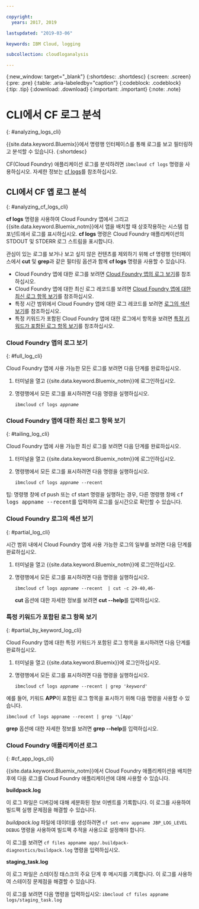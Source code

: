 ```yaml
---

copyright:
  years: 2017, 2019

lastupdated: "2019-03-06"

keywords: IBM Cloud, logging

subcollection: cloudloganalysis

---
```


{:new_window: target="_blank"}
{:shortdesc: .shortdesc}
{:screen: .screen}
{:pre: .pre}
{:table: .aria-labeledby="caption"}
{:codeblock: .codeblock}
{:tip: .tip}
{:download: .download}
{:important: .important}
{:note: .note}


# CLI에서 CF 로그 분석
{: #analyzing_logs_cli}

{{site.data.keyword.Bluemix}}에서 명령행 인터페이스를 통해 로그를 보고 필터링하고 분석할 수 있습니다. 
{:shortdesc}

CF(Cloud Foundry) 애플리케이션 로그를 분석하려면 `ibmcloud cf logs` 명령을 사용하십시오.
자세한 정보는 [cf logs](/docs/cli/reference/ibmcloud?topic=cloud-cli-cf#cf_logs)를 참조하십시오.


## CLI에서 CF 앱 로그 분석
{: #analyzing_cf_logs_cli}

**cf logs** 명령을 사용하여 Cloud Foundry 앱에서 그리고 {{site.data.keyword.Bluemix_notm}}에서 앱을 배치할 때 상호작용하는 시스템 컴포넌트에서 로그를 표시하십시오. **cf logs** 명령은 Cloud Foundry 애플리케이션의 STDOUT 및 STDERR 로그 스트림을 표시합니다.

관심이 있는 로그를 보거나 보고 싶지 않은 컨텐츠를 제외하기 위해 cf 명령행 인터페이스에서 **cut** 및 **grep**과 같은 필터링 옵션과 함께 **cf logs** 명령을 사용할 수 있습니다.

* Cloud Foundry 앱에 대한 로그를 보려면 [Cloud Foundry 앱의 로그 보기](/docs/services/CloudLogAnalysis/cfapps?topic=cloudloganalysis-analyzing_logs_cli#full_log_cli)를 참조하십시오.
* Cloud Foundry 앱에 대한 최신 로그 레코드를 보려면 [Cloud Foundry 앱에 대한 최신 로그 항목 보기](/docs/services/CloudLogAnalysis/cfapps?topic=cloudloganalysis-analyzing_logs_cli#tailing_log_cli)를 참조하십시오.
* 특정 시간 범위에서 Cloud Foundry 앱에 대한 로그 레코드를 보려면 [로그의 섹션 보기](/docs/services/CloudLogAnalysis/cfapps?topic=cloudloganalysis-analyzing_logs_cli#partial_log_cli)를 참조하십시오.
* 특정 키워드가 포함된 Cloud Foundry 앱에 대한 로그에서 항목을 보려면 [특정 키워드가 포함된 로그 항목 보기](logging_view_cli.html#partial_by_keyword_log_cli)를 참조하십시오.


### Cloud Foundry 앱의 로그 보기
{: #full_log_cli}

Cloud Foundry 앱에 사용 가능한 모든 로그를 보려면 다음 단계를 완료하십시오.

1. 터미널을 열고 {{site.data.keyword.Bluemix_notm}}에 로그인하십시오.

2. 명령행에서 모든 로그를 표시하려면 다음 명령을 실행하십시오.

   <pre class="pre screen"><code>ibmcloud cf logs <var class="keyword varname">appname</var></code></pre>
   
   
### Cloud Foundry 앱에 대한 최신 로그 항목 보기
{: #tailing_log_cli}

Cloud Foundry 앱에 사용 가능한 최신 로그를 보려면 다음 단계를 완료하십시오.

1. 터미널을 열고 {{site.data.keyword.Bluemix_notm}}에 로그인하십시오.

2. 명령행에서 모든 로그를 표시하려면 다음 명령을 실행하십시오.

     <pre class="pre screen"><code>ibmcloud cf logs <var class="keyword varname">appname</var> --recent</code></pre>

<div class="note tip"><span class="tiptitle">팁:</span> 명령행 창에 <span class="keyword cmdname">cf push</span> 또는 <span class="keyword cmdname">cf start</span> 명령을 실행하는 경우, 다른 명령행 창에 <samp class="ph codeph">cf logs appname --recent</samp>를 입력하여
로그를 실시간으로 확인할 수 있습니다. </div>


### Cloud Foundry 로그의 섹션 보기
{: #partial_log_cli}

시간 범위 내에서 Cloud Foundry 앱에 사용 가능한 로그의 일부를 보려면 다음 단계를 완료하십시오.

1. 터미널을 열고 {{site.data.keyword.Bluemix_notm}}에 로그인하십시오.

2. 명령행에서 모든 로그를 표시하려면 다음 명령을 실행하십시오.

    <pre class="pre screen"><code>ibmcloud cf logs <var class="keyword varname">appname</var> --recent  | cut -c 29-40,46-</code></pre>
    
    **cut** 옵션에 대한 자세한 정보를 보려면 **cut --help**를 입력하십시오.


### 특정 키워드가 포함된 로그 항목 보기
{: #partial_by_keyword_log_cli}

Cloud Foundry 앱에 대한 특정 키워드가 포함된 로그 항목을 표시하려면 다음 단계를 완료하십시오.

1. 터미널을 열고 {{site.data.keyword.Bluemix}}에 로그인하십시오.

2. 명령행에서 모든 로그를 표시하려면 다음 명령을 실행하십시오.

    <pre class="pre screen"><code>ibmcloud cf logs <var class="keyword varname">appname</var> --recent | grep '<var class="keyword varname">keyword</var>'</code></pre>
    

예를 들어, 키워드 **APP**이 포함된 로그 항목을 표시하기 위해 다음 명령을 사용할 수 있습니다.

<pre class="pre screen"><code>ibmcloud cf logs appname --recent | grep '\[App'</code></pre>

**grep** 옵션에 대한 자세한 정보를 보려면 **grep --help**를 입력하십시오.


### Cloud Foundry 애플리케이션 로그
{: #cf_app_logs_cli}

{{site.data.keyword.Bluemix_notm}}에서 Cloud Foundry 애플리케이션을 배치한 후에 다음 로그를 Cloud Foundry 애플리케이션에 대해 사용할 수 있습니다.

**buildpack.log**

이 로그 파일은 디버깅에 대해 세분화된 정보 이벤트를 기록합니다. 이 로그를 사용하여 빌드팩 실행 문제점을 해결할 수 있습니다.

*buildpack.log* 파일에 데이터를 생성하려면 `cf set-env appname JBP_LOG_LEVEL DEBUG` 명령을 사용하여 빌드팩 추적을 사용으로 설정해야 합니다.
   
이 로그를 보려면 `cf files appname app/.buildpack-diagnostics/buildpack.log` 명령을 입력하십시오.


**staging_task.log**

이 로그 파일은 스테이징 태스크의 주요 단계 후 메시지를 기록합니다. 이 로그를 사용하여 스테이징 문제점을 해결할 수 있습니다.

이 로그를 보려면 다음 명령을 입력하십시오: `ibmcloud cf files appname logs/staging_task.log`




